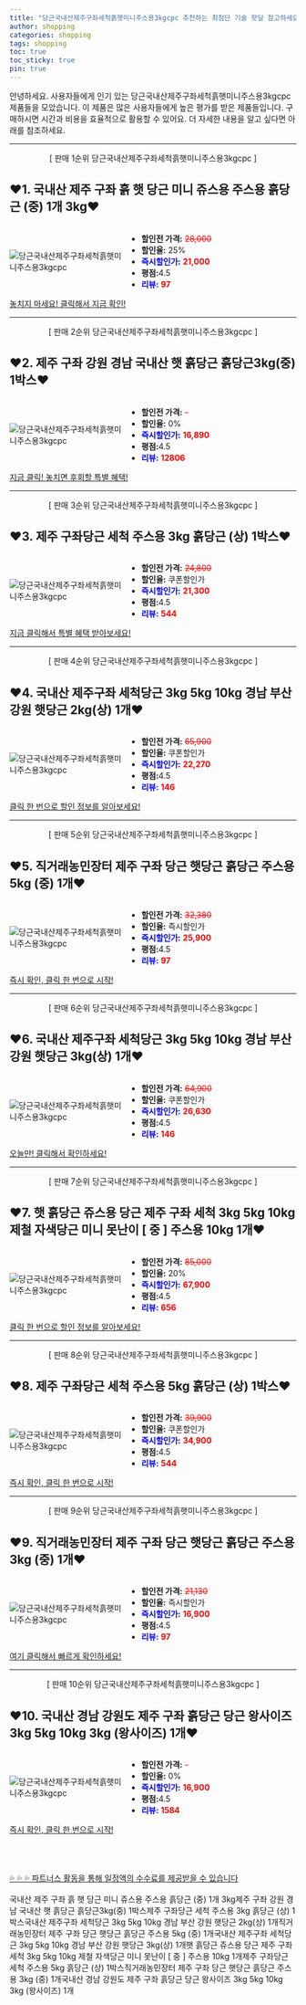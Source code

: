 ```yaml
---
title: "당근국내산제주구좌세척흙햇미니주스용3kgcpc 추천하는 최첨단 기술 핫딜 참고하세요 국내산 제주 구좌 흙 햇"
author: shopping
categories: shopping
tags: shopping
toc: true
toc_sticky: true
pin: true
---
```

안녕하세요. 사용자들에게 인기 있는 당근국내산제주구좌세척흙햇미니주스용3kgcpc 제품들을 모았습니다. 이 제품은 많은 사용자들에게 높은 평가를 받은 제품들입니다. 구매하시면 시간과 비용을 효율적으로 활용할 수 있어요. 더 자세한 내용을 알고 싶다면 아래를 참조하세요.

---
<p class="toplist" style="margin: 0 auto; display: block; width: fit-content;">[ 판매 1순위 당근국내산제주구좌세척흙햇미니주스용3kgcpc ]</p>

<h2><strong>❤️1. 국내산 제주 구좌 흙 햇 당근 미니 쥬스용 주스용 흙당근 (중) 1개 3kg❤️</strong></h2>

<div style="display: flex; align-items: center;">
    <div style="flex: 0.4;">
        <img src="https://thumbnail7.coupangcdn.com/thumbnails/remote/230x230ex/image/vendor_inventory/d061/b33899f5378505c07ab86e189b8308b941281f09ac7c3134d2e5902422d4.png" alt="당근국내산제주구좌세척흙햇미니주스용3kgcpc" style="max-width: 100%;">
    </div>
    <div style="flex: 0.6; margin-left: 10px;">
        <ul>
            <li><strong>할인전 가격:</strong> <del style="color: red;">28,000</del></li>
            <li><strong>할인율:</strong> 25%</li>
            <li><span style='color:blue'><strong>즉시할인가:</strong></span> <span style='color:red'><strong>21,000</strong></span></li>
            <li><strong>평점:</strong>4.5</li>
            <li><span style='color:blue'><strong>리뷰:</strong></span> <span style='color:red'><strong>97</strong></span></li>
        </ul>
    </div>
</div>
<div class="center">
    <a href="https://selin100587.github.io?lptag=AF9450613&subid=githubio&pageKey=7820066115&traceid=V0-153&itemId=23519435055&vendorItemId=88298449320" class="myButton">
        놓치지 마세요! 클릭해서 지금 확인!
    </a>
</div>


---
<p class="toplist" style="margin: 0 auto; display: block; width: fit-content;">[ 판매 2순위 당근국내산제주구좌세척흙햇미니주스용3kgcpc ]</p>

<h2><strong>❤️2. 제주 구좌 강원 경남 국내산 햇 흙당근 흙당근3kg(중) 1박스❤️</strong></h2>

<div style="display: flex; align-items: center;">
    <div style="flex: 0.4;">
        <img src="https://thumbnail7.coupangcdn.com/thumbnails/remote/230x230ex/image/vendor_inventory/3094/bffef773351225407e6944b0649a2e0140ba71403490a1c7c0dca56992b1.jpg" alt="당근국내산제주구좌세척흙햇미니주스용3kgcpc" style="max-width: 100%;">
    </div>
    <div style="flex: 0.6; margin-left: 10px;">
        <ul>
            <li><strong>할인전 가격:</strong> <del style="color: red;">-</del></li>
            <li><strong>할인율:</strong> 0%</li>
            <li><span style='color:blue'><strong>즉시할인가:</strong></span> <span style='color:red'><strong>16,890</strong></span></li>
            <li><strong>평점:</strong>4.5</li>
            <li><span style='color:blue'><strong>리뷰:</strong></span> <span style='color:red'><strong>12806</strong></span></li>
        </ul>
    </div>
</div>
<div class="center">
    <a href="https://selin100587.github.io?lptag=AF9450613&subid=githubio&pageKey=6228608611&traceid=V0-153&itemId=12505044508&vendorItemId=86962099973" class="myButton">
        지금 클릭! 놓치면 후회할 특별 혜택!
    </a>
</div>


---
<p class="toplist" style="margin: 0 auto; display: block; width: fit-content;">[ 판매 3순위 당근국내산제주구좌세척흙햇미니주스용3kgcpc ]</p>

<h2><strong>❤️3. 제주 구좌당근 세척 주스용 3kg 흙당근 (상) 1박스❤️</strong></h2>

<div style="display: flex; align-items: center;">
    <div style="flex: 0.4;">
        <img src="https://thumbnail7.coupangcdn.com/thumbnails/remote/230x230ex/image/vendor_inventory/86c6/2a4996e121bc510541090f0facab5922f06b9e9c0f345f95a49e9ba7f3c1.jpg" alt="당근국내산제주구좌세척흙햇미니주스용3kgcpc" style="max-width: 100%;">
    </div>
    <div style="flex: 0.6; margin-left: 10px;">
        <ul>
            <li><strong>할인전 가격:</strong> <del style="color: red;">24,800</del></li>
            <li><strong>할인율:</strong> 쿠폰할인가</li>
            <li><span style='color:blue'><strong>즉시할인가:</strong></span> <span style='color:red'><strong>21,300</strong></span></li>
            <li><strong>평점:</strong>4.5</li>
            <li><span style='color:blue'><strong>리뷰:</strong></span> <span style='color:red'><strong>544</strong></span></li>
        </ul>
    </div>
</div>
<div class="center">
    <a href="https://selin100587.github.io?lptag=AF9450613&subid=githubio&pageKey=7784340853&traceid=V0-153&itemId=21045607100&vendorItemId=88108217133" class="myButton">
        지금 클릭해서 특별 혜택 받아보세요!
    </a>
</div>


---
<p class="toplist" style="margin: 0 auto; display: block; width: fit-content;">[ 판매 4순위 당근국내산제주구좌세척흙햇미니주스용3kgcpc ]</p>

<h2><strong>❤️4. 국내산 제주구좌 세척당근 3kg 5kg 10kg 경남 부산 강원 햇당근 2kg(상) 1개❤️</strong></h2>

<div style="display: flex; align-items: center;">
    <div style="flex: 0.4;">
        <img src="https://thumbnail6.coupangcdn.com/thumbnails/remote/230x230ex/image/vendor_inventory/69ea/803f0d81c1dab4e818b74cebfa37a1cfd256efe18f8f063519ac7eedd91d.jpg" alt="당근국내산제주구좌세척흙햇미니주스용3kgcpc" style="max-width: 100%;">
    </div>
    <div style="flex: 0.6; margin-left: 10px;">
        <ul>
            <li><strong>할인전 가격:</strong> <del style="color: red;">65,900</del></li>
            <li><strong>할인율:</strong> 쿠폰할인가</li>
            <li><span style='color:blue'><strong>즉시할인가:</strong></span> <span style='color:red'><strong>22,270</strong></span></li>
            <li><strong>평점:</strong>4.5</li>
            <li><span style='color:blue'><strong>리뷰:</strong></span> <span style='color:red'><strong>146</strong></span></li>
        </ul>
    </div>
</div>
<div class="center">
    <a href="https://selin100587.github.io?lptag=AF9450613&subid=githubio&pageKey=7503431580&traceid=V0-153&itemId=19645802384&vendorItemId=85799599783" class="myButton">
        클릭 한 번으로 할인 정보를 알아보세요!
    </a>
</div>


---
<p class="toplist" style="margin: 0 auto; display: block; width: fit-content;">[ 판매 5순위 당근국내산제주구좌세척흙햇미니주스용3kgcpc ]</p>

<h2><strong>❤️5. 직거래농민장터 제주 구좌 당근 햇당근 흙당근 주스용 5kg (중) 1개❤️</strong></h2>

<div style="display: flex; align-items: center;">
    <div style="flex: 0.4;">
        <img src="https://thumbnail8.coupangcdn.com/thumbnails/remote/230x230ex/image/vendor_inventory/2447/bdca49b6580c69b588a44b3c85f44a88f311c402a7e6e8a67fdfc9c430d0.jpg" alt="당근국내산제주구좌세척흙햇미니주스용3kgcpc" style="max-width: 100%;">
    </div>
    <div style="flex: 0.6; margin-left: 10px;">
        <ul>
            <li><strong>할인전 가격:</strong> <del style="color: red;">32,380</del></li>
            <li><strong>할인율:</strong> 즉시할인가</li>
            <li><span style='color:blue'><strong>즉시할인가:</strong></span> <span style='color:red'><strong>25,900</strong></span></li>
            <li><strong>평점:</strong>4.5</li>
            <li><span style='color:blue'><strong>리뷰:</strong></span> <span style='color:red'><strong>97</strong></span></li>
        </ul>
    </div>
</div>
<div class="center">
    <a href="https://selin100587.github.io?lptag=AF9450613&subid=githubio&pageKey=7757446237&traceid=V0-153&itemId=20911372711&vendorItemId=4443266694" class="myButton">
        즉시 확인, 클릭 한 번으로 시작!
    </a>
</div>


---
<p class="toplist" style="margin: 0 auto; display: block; width: fit-content;">[ 판매 6순위 당근국내산제주구좌세척흙햇미니주스용3kgcpc ]</p>

<h2><strong>❤️6. 국내산 제주구좌 세척당근 3kg 5kg 10kg 경남 부산 강원 햇당근 3kg(상) 1개❤️</strong></h2>

<div style="display: flex; align-items: center;">
    <div style="flex: 0.4;">
        <img src="https://thumbnail6.coupangcdn.com/thumbnails/remote/230x230ex/image/vendor_inventory/69ea/803f0d81c1dab4e818b74cebfa37a1cfd256efe18f8f063519ac7eedd91d.jpg" alt="당근국내산제주구좌세척흙햇미니주스용3kgcpc" style="max-width: 100%;">
    </div>
    <div style="flex: 0.6; margin-left: 10px;">
        <ul>
            <li><strong>할인전 가격:</strong> <del style="color: red;">64,900</del></li>
            <li><strong>할인율:</strong> 쿠폰할인가</li>
            <li><span style='color:blue'><strong>즉시할인가:</strong></span> <span style='color:red'><strong>26,630</strong></span></li>
            <li><strong>평점:</strong>4.5</li>
            <li><span style='color:blue'><strong>리뷰:</strong></span> <span style='color:red'><strong>146</strong></span></li>
        </ul>
    </div>
</div>
<div class="center">
    <a href="https://selin100587.github.io?lptag=AF9450613&subid=githubio&pageKey=7503431580&traceid=V0-153&itemId=19645802390&vendorItemId=80913953643" class="myButton">
        오늘만! 클릭해서 확인하세요!
    </a>
</div>


---
<p class="toplist" style="margin: 0 auto; display: block; width: fit-content;">[ 판매 7순위 당근국내산제주구좌세척흙햇미니주스용3kgcpc ]</p>

<h2><strong>❤️7. 햇 흙당근 쥬스용 당근 제주 구좌 세척 3kg 5kg 10kg 제철 자색당근 미니 못난이 [ 중 ] 주스용 10kg 1개❤️</strong></h2>

<div style="display: flex; align-items: center;">
    <div style="flex: 0.4;">
        <img src="https://thumbnail9.coupangcdn.com/thumbnails/remote/230x230ex/image/vendor_inventory/fa03/87def7669dcf09cc83c99b3f6f3a427ef3db03514478ec5a92398fb7c212.jpeg" alt="당근국내산제주구좌세척흙햇미니주스용3kgcpc" style="max-width: 100%;">
    </div>
    <div style="flex: 0.6; margin-left: 10px;">
        <ul>
            <li><strong>할인전 가격:</strong> <del style="color: red;">85,000</del></li>
            <li><strong>할인율:</strong> 20%</li>
            <li><span style='color:blue'><strong>즉시할인가:</strong></span> <span style='color:red'><strong>67,900</strong></span></li>
            <li><strong>평점:</strong>4.5</li>
            <li><span style='color:blue'><strong>리뷰:</strong></span> <span style='color:red'><strong>656</strong></span></li>
        </ul>
    </div>
</div>
<div class="center">
    <a href="https://selin100587.github.io?lptag=AF9450613&subid=githubio&pageKey=7492305956&traceid=V0-153&itemId=19594154826&vendorItemId=75747333866" class="myButton">
        클릭 한 번으로 할인 정보를 알아보세요!
    </a>
</div>


---
<p class="toplist" style="margin: 0 auto; display: block; width: fit-content;">[ 판매 8순위 당근국내산제주구좌세척흙햇미니주스용3kgcpc ]</p>

<h2><strong>❤️8. 제주 구좌당근 세척 주스용 5kg 흙당근 (상) 1박스❤️</strong></h2>

<div style="display: flex; align-items: center;">
    <div style="flex: 0.4;">
        <img src="https://thumbnail7.coupangcdn.com/thumbnails/remote/230x230ex/image/vendor_inventory/86c6/2a4996e121bc510541090f0facab5922f06b9e9c0f345f95a49e9ba7f3c1.jpg" alt="당근국내산제주구좌세척흙햇미니주스용3kgcpc" style="max-width: 100%;">
    </div>
    <div style="flex: 0.6; margin-left: 10px;">
        <ul>
            <li><strong>할인전 가격:</strong> <del style="color: red;">39,900</del></li>
            <li><strong>할인율:</strong> 쿠폰할인가</li>
            <li><span style='color:blue'><strong>즉시할인가:</strong></span> <span style='color:red'><strong>34,900</strong></span></li>
            <li><strong>평점:</strong>4.5</li>
            <li><span style='color:blue'><strong>리뷰:</strong></span> <span style='color:red'><strong>544</strong></span></li>
        </ul>
    </div>
</div>
<div class="center">
    <a href="https://selin100587.github.io?lptag=AF9450613&subid=githubio&pageKey=7784340853&traceid=V0-153&itemId=21045607107&vendorItemId=88108217247" class="myButton">
        즉시 확인, 클릭 한 번으로 시작!
    </a>
</div>


---
<p class="toplist" style="margin: 0 auto; display: block; width: fit-content;">[ 판매 9순위 당근국내산제주구좌세척흙햇미니주스용3kgcpc ]</p>

<h2><strong>❤️9. 직거래농민장터 제주 구좌 당근 햇당근 흙당근 주스용 3kg (중) 1개❤️</strong></h2>

<div style="display: flex; align-items: center;">
    <div style="flex: 0.4;">
        <img src="https://thumbnail8.coupangcdn.com/thumbnails/remote/230x230ex/image/vendor_inventory/2447/bdca49b6580c69b588a44b3c85f44a88f311c402a7e6e8a67fdfc9c430d0.jpg" alt="당근국내산제주구좌세척흙햇미니주스용3kgcpc" style="max-width: 100%;">
    </div>
    <div style="flex: 0.6; margin-left: 10px;">
        <ul>
            <li><strong>할인전 가격:</strong> <del style="color: red;">21,130</del></li>
            <li><strong>할인율:</strong> 즉시할인가</li>
            <li><span style='color:blue'><strong>즉시할인가:</strong></span> <span style='color:red'><strong>16,900</strong></span></li>
            <li><strong>평점:</strong>4.5</li>
            <li><span style='color:blue'><strong>리뷰:</strong></span> <span style='color:red'><strong>97</strong></span></li>
        </ul>
    </div>
</div>
<div class="center">
    <a href="https://selin100587.github.io?lptag=AF9450613&subid=githubio&pageKey=7757446237&traceid=V0-153&itemId=20911372720&vendorItemId=4443266791" class="myButton">
        여기 클릭해서 빠르게 확인하세요!
    </a>
</div>


---
<p class="toplist" style="margin: 0 auto; display: block; width: fit-content;">[ 판매 10순위 당근국내산제주구좌세척흙햇미니주스용3kgcpc ]</p>

<h2><strong>❤️10. 국내산 경남 강원도 제주 구좌 흙당근 당근 왕사이즈 3kg 5kg 10kg 3kg (왕사이즈) 1개❤️</strong></h2>

<div style="display: flex; align-items: center;">
    <div style="flex: 0.4;">
        <img src="https://thumbnail8.coupangcdn.com/thumbnails/remote/230x230ex/image/vendor_inventory/cd80/ddba8c23fb389a9fa90ce2e5dbb62aa2e0299dcd380b1df0a812b292c560.png" alt="당근국내산제주구좌세척흙햇미니주스용3kgcpc" style="max-width: 100%;">
    </div>
    <div style="flex: 0.6; margin-left: 10px;">
        <ul>
            <li><strong>할인전 가격:</strong> <del style="color: red;">-</del></li>
            <li><strong>할인율:</strong> 0%</li>
            <li><span style='color:blue'><strong>즉시할인가:</strong></span> <span style='color:red'><strong>16,900</strong></span></li>
            <li><strong>평점:</strong>4.5</li>
            <li><span style='color:blue'><strong>리뷰:</strong></span> <span style='color:red'><strong>1584</strong></span></li>
        </ul>
    </div>
</div>
<div class="center">
    <a href="https://selin100587.github.io?lptag=AF9450613&subid=githubio&pageKey=4890696814&traceid=V0-153&itemId=6373936636&vendorItemId=73669091551" class="myButton">
        즉시 확인, 클릭 한 번으로 시작!
    </a>
</div>

<br><br><br>[💦 💦 💦 파트너스 활동을 통해 일정액의 수수료를 제공받을 수 있습니다](https://link.coupang.com/a/bcpT2c)<br><br>국내산 제주 구좌 흙 햇 당근 미니 쥬스용 주스용 흙당근 (중) 1개 3kg제주 구좌 강원 경남 국내산 햇 흙당근 흙당근3kg(중) 1박스제주 구좌당근 세척 주스용 3kg 흙당근 (상) 1박스국내산 제주구좌 세척당근 3kg 5kg 10kg 경남 부산 강원 햇당근 2kg(상) 1개직거래농민장터 제주 구좌 당근 햇당근 흙당근 주스용 5kg (중) 1개국내산 제주구좌 세척당근 3kg 5kg 10kg 경남 부산 강원 햇당근 3kg(상) 1개햇 흙당근 쥬스용 당근 제주 구좌 세척 3kg 5kg 10kg 제철 자색당근 미니 못난이 [ 중 ] 주스용 10kg 1개제주 구좌당근 세척 주스용 5kg 흙당근 (상) 1박스직거래농민장터 제주 구좌 당근 햇당근 흙당근 주스용 3kg (중) 1개국내산 경남 강원도 제주 구좌 흙당근 당근 왕사이즈 3kg 5kg 10kg 3kg (왕사이즈) 1개